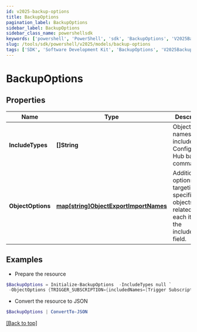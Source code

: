 ```yaml
---
id: v2025-backup-options
title: BackupOptions
pagination_label: BackupOptions
sidebar_label: BackupOptions
sidebar_class_name: powershellsdk
keywords: ['powershell', 'PowerShell', 'sdk', 'BackupOptions', 'V2025BackupOptions'] 
slug: /tools/sdk/powershell/v2025/models/backup-options
tags: ['SDK', 'Software Development Kit', 'BackupOptions', 'V2025BackupOptions']
---
```



# BackupOptions

## Properties

Name | Type | Description | Notes
------------ | ------------- | ------------- | -------------
**IncludeTypes** | **[]String** | Object type names to be included in a Configuration Hub backup command. | [optional] 
**ObjectOptions** | [**map[string]ObjectExportImportNames**](object-export-import-names) | Additional options targeting specific objects related to each item in the includeTypes field. | [optional] 

## Examples

- Prepare the resource
```powershell
$BackupOptions = Initialize-BackupOptions  -IncludeTypes null `
 -ObjectOptions {TRIGGER_SUBSCRIPTION={includedNames=[Trigger Subscription name]}}
```

- Convert the resource to JSON
```powershell
$BackupOptions | ConvertTo-JSON
```


[[Back to top]](#) 

